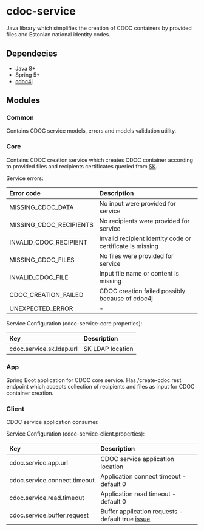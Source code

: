 # cdoc-service
Java library which simplifies the creation of CDOC containers by provided files and Estonian national identity codes.

## Dependecies
- Java 8+
- Spring 5+
- [cdoc4j](https://github.com/open-eid/cdoc4j)

## Modules
### Common
Contains CDOC service models, errors and models validation utility.

### Core
Contains CDOC creation service which creates CDOC container according to provided files and recipients certificates queried from [SK](https://www.sk.ee/repositoorium/ldap/esteid-ldap-kataloogi-kasutamine/).

Service errors:

| Error code | Description |
| :--- | :--- |
| MISSING_CDOC_DATA | No input were provided for service |
| MISSING_CDOC_RECIPIENTS | No recipients were provided for service |
| INVALID_CDOC_RECIPIENT | Invalid recipient identity code or certificate is missing |
| MISSING_CDOC_FILES | No files were provided for service |
| INVALID_CDOC_FILE | Input file name or content is missing |
| CDOC_CREATION_FAILED | CDOC creation failed possibly because of cdoc4j |
| UNEXPECTED_ERROR | - |

Service Configuration (cdoc-service-core.properties):

| Key | Description |
| :--- | :--- |
| cdoc.service.sk.ldap.url | SK LDAP location |

### App
Spring Boot application for CDOC core service. Has /create-cdoc rest endpoint which accepts collection of recipients and files as input for CDOC container creation.

### Client
CDOC service application consumer.

Service Configuration (cdoc-service-client.properties):

| Key | Description |
| :--- | :--- |
| cdoc.service.app.url | CDOC service application location |
| cdoc.service.connect.timeout | Application connect timeout - default 0 |
| cdoc.service.read.timeout | Application read timeout - default 0 |
| cdoc.service.buffer.request | Buffer application requests - default true [issue](https://jira.spring.io/si/jira.issueviews:issue-html/SPR-16582/SPR-16582.html) |